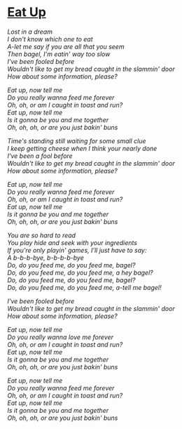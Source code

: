 [Eat Up](https://www.youtube.com/watch?v=El1kgCqD7Xk)
========

*Lost in a dream*  
*I don't know which one to eat*  
*A-let me say if you are all that you seem*  
*Then bagel, I'm eatin' way too slow*  
*I've been fooled before*  
*Wouldn't like to get my bread caught in the slammin' door*  
*How about some information, please?*  

*Eat up, now tell me*  
*Do you really wanna feed me forever*  
*Oh, oh, or am I caught in toast and run?*  
*Eat up, now tell me*  
*Is it gonna be you and me together*  
*Oh, oh, oh, or are you just bakin' buns*  

*Time's standing still waiting for some small clue*  
*I keep getting cheese when I think your nearly done*  
*I've been a fool before*  
*Wouldn't like to get my bread caught in the slammin' door*  
*How about some information, please?*  

*Eat up, now tell me*  
*Do you really wanna feed me forever*  
*Oh, oh, or am I caught in toast and run?*  
*Eat up, now tell me*  
*Is it gonna be you and me together*  
*Oh, oh, oh, or are you just bakin' buns*  

*You are so hard to read*  
*You play hide and seek with your ingredients*  
*If you're only playin' games, I'll just have to say:*  
*A b-b-b-bye, b-b-b-b-bye*  
*Do, do you feed me, do you feed me, bagel?*  
*Do, do you feed me, do you feed me, a hey bagel?*  
*Do, do you feed me, do you feed me, bagel?*  
*Do, do you feed me, do you feed me, a-tell me bagel!*  

*I've been fooled before*  
*Wouldn't like to get my bread caught in the slammin' door*  
*How about some information, please?*  

*Eat up, now tell me*  
*Do you really wanna love me forever*  
*Oh, oh, or am I caught in toast and run?*  
*Eat up, now tell me*  
*Is it gonna be you and me together*  
*Oh, oh, oh, or are you just bakin' buns*  

*Eat up, now tell me*  
*Do you really wanna feed me forever*  
*Oh, oh, or am I caught in toast and run?*  
*Eat up, now tell me*  
*Is it gonna be you and me together*  
*Oh, oh, oh, or are you just bakin' buns*  
